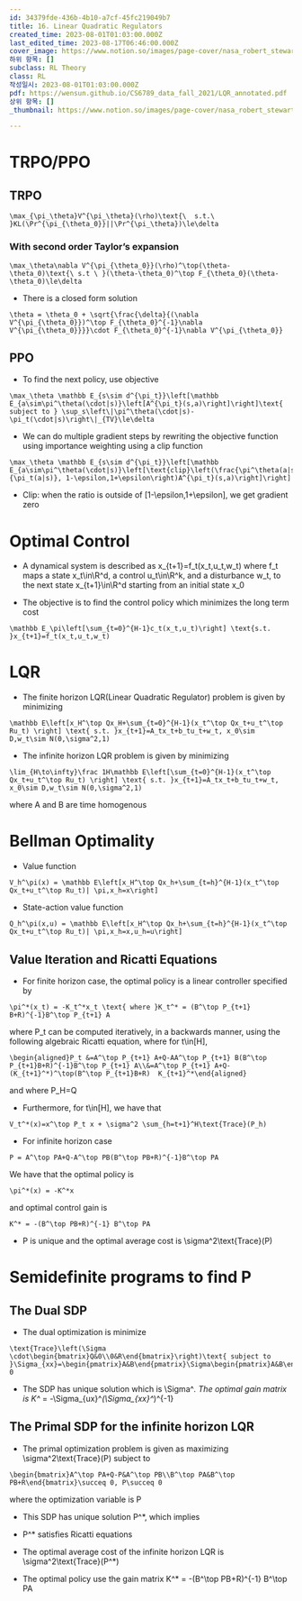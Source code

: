 ```yaml
---
id: 34379fde-436b-4b10-a7cf-45fc219049b7
title: 16. Linear Quadratic Regulators
created_time: 2023-08-01T01:03:00.000Z
last_edited_time: 2023-08-17T06:46:00.000Z
cover_image: https://www.notion.so/images/page-cover/nasa_robert_stewart_spacewalk_2.jpg
하위 항목: []
subclass: RL Theory
class: RL
작성일시: 2023-08-01T01:03:00.000Z
pdf: https://wensun.github.io/CS6789_data_fall_2021/LQR_annotated.pdf
상위 항목: []
_thumbnail: https://www.notion.so/images/page-cover/nasa_robert_stewart_spacewalk_2.jpg

---
```


# TRPO/PPO

## TRPO

```undefined
\max_{\pi_\theta}V^{\pi_\theta}(\rho)\text{\  s.t.\  }KL(\Pr^{\pi_{\theta_0}}||\Pr^{\pi_\theta})\le\delta
```

### With second order Taylor’s expansion

```undefined
\max_\theta\nabla V^{\pi_{\theta_0}}(\rho)^\top(\theta-\theta_0)\text{\ s.t \ }(\theta-\theta_0)^\top F_{\theta_0}(\theta-\theta_0)\le\delta
```

*   There is a closed form solution

  ```undefined
  \theta = \theta_0 + \sqrt{\frac{\delta}{(\nabla V^{\pi_{\theta_0}})^\top F_{\theta_0}^{-1}\nabla V^{\pi_{\theta_0}}}}\cdot F_{\theta_0}^{-1}\nabla V^{\pi_{\theta_0}}
  ```

## PPO

*   To find the next policy, use objective

  ```undefined
  \max_\theta \mathbb E_{s\sim d^{\pi_t}}\left[\mathbb E_{a\sim\pi^\theta(\cdot|s)}\left[A^{\pi_t}(s,a)\right]\right]\text{ subject to } \sup_s\left\|\pi^\theta(\cdot|s)-\pi_t(\cdot|s)\right\|_{TV}\le\delta
  ```

*   We can do multiple gradient steps by rewriting the objective function using importance weighting using a clip function

  ```undefined
  \max_\theta \mathbb E_{s\sim d^{\pi_t}}\left[\mathbb E_{a\sim\pi^\theta(\cdot|s)}\left[\text{clip}\left(\frac{\pi^\theta(a|s)}{\pi_t(a|s)}, 1-\epsilon,1+\epsilon\right)A^{\pi_t}(s,a)\right]\right]
  ```

*   Clip: when the ratio is outside of \[1-\epsilon,1+\epsilon], we get gradient zero

# Optimal Control

*   A dynamical system is described as x\_{t+1}=f\_t(x\_t,u\_t,w\_t) where f\_t maps a state x\_t\in\R^d, a control u\_t\in\R^k, and a disturbance w\_t, to the next state x\_{t+1}\in\R^d starting from an initial state x\_0

*   The objective is to find the control policy which minimizes the long term cost

  ```undefined
  \mathbb E_\pi\left[\sum_{t=0}^{H-1}c_t(x_t,u_t)\right] \text{s.t. }x_{t+1}=f_t(x_t,u_t,w_t)
  ```

# LQR

*   The finite horizon LQR(Linear Quadratic Regulator) problem is given by minimizing

  ```undefined
  \mathbb E\left[x_H^\top Qx_H+\sum_{t=0}^{H-1}(x_t^\top Qx_t+u_t^\top Ru_t) \right] \text{ s.t. }x_{t+1}=A_tx_t+b_tu_t+w_t, x_0\sim D,w_t\sim N(0,\sigma^2,1)
  ```

*   The infinite horizon LQR problem is given by minimizing

  ```undefined
  \lim_{H\to\infty}\frac 1H\mathbb E\left[\sum_{t=0}^{H-1}(x_t^\top Qx_t+u_t^\top Ru_t) \right] \text{ s.t. }x_{t+1}=A_tx_t+b_tu_t+w_t, x_0\sim D,w_t\sim N(0,\sigma^2,1)
  ```

  where A and B are time homogenous

# Bellman Optimality

*   Value function

  ```undefined
  V_h^\pi(x) = \mathbb E\left[x_H^\top Qx_h+\sum_{t=h}^{H-1}(x_t^\top Qx_t+u_t^\top Ru_t)| \pi,x_h=x\right]
  ```

*   State-action value function

  ```undefined
  Q_h^\pi(x,u) = \mathbb E\left[x_H^\top Qx_h+\sum_{t=h}^{H-1}(x_t^\top Qx_t+u_t^\top Ru_t)| \pi,x_h=x,u_h=u\right]
  ```

## Value Iteration and Ricatti Equations

*   For finite horizon case, the optimal policy is a linear controller specified by

  ```undefined
  \pi^*(x_t) = -K_t^*x_t \text{ where }K_t^* = (B^\top P_{t+1} B+R)^{-1}B^\top P_{t+1} A
  ```

  where P\_t can be computed iteratively, in a backwards manner, using the following algebraic Ricatti equation, where for t\in\[H],

  ```undefined
  \begin{aligned}P_t &=A^\top P_{t+1} A+Q-AA^\top P_{t+1} B(B^\top P_{t+1}B+R)^{-1}B^\top P_{t+1} A\\&=A^\top P_{t+1} A+Q-(K_{t+1}^*)^\top(B^\top P_{t+1}B+R)  K_{t+1}^*\end{aligned}
  ```

  and where P\_H=Q

*   Furthermore, for t\in\[H], we have that

  ```undefined
  V_t^*(x)=x^\top P_t x + \sigma^2 \sum_{h=t+1}^H\text{Trace}(P_h)
  ```

*   For infinite horizon case

  ```undefined
  P = A^\top PA+Q-A^\top PB(B^\top PB+R)^{-1}B^\top PA
  ```

  We have that the optimal policy is

  ```undefined
  \pi^*(x) = -K^*x
  ```

  and optimal control gain is

  ```undefined
  K^* = -(B^\top PB+R)^{-1} B^\top PA
  ```

*   P is unique and the optimal average cost is \sigma^2\text{Trace}(P)

# Semidefinite programs to find P

## The Dual SDP

*   The dual optimization is minimize

  ```undefined
  \text{Trace}\left(\Sigma \cdot\begin{bmatrix}Q&0\\0&R\end{bmatrix}\right)\text{ subject to }\Sigma_{xx}=\begin{pmatrix}A&B\end{pmatrix}\Sigma\begin{pmatrix}A&B\end{pmatrix}^\top+\sigma^2I,\Sigma\succeq 0
  ```

*   The SDP has unique solution which is \Sigma^*. The optimal gain matrix is K^* = -\Sigma\_{ux}^*(\Sigma\_{xx}^*)^{-1}

## The Primal SDP for the infinite horizon LQR

*   The primal optimization problem is given as maximizing \sigma^2\text{Trace}(P) subject to

  ```undefined
  \begin{bmatrix}A^\top PA+Q-P&A^\top PB\\B^\top PA&B^\top PB+R\end{bmatrix}\succeq 0, P\succeq 0
  ```

  where the optimization variable is P

*   This SDP has unique solution P^\*, which implies

  *   P^\* satisfies Ricatti equations

  *   The optimal average cost of the infinite horizon LQR is \sigma^2\text{Trace}(P^\*)

  *   The optimal policy use the gain matrix K^\* = -(B^\top PB+R)^{-1} B^\top PA
